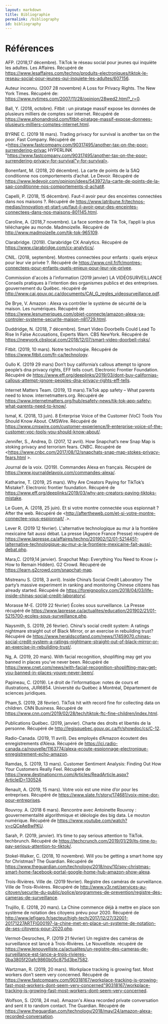 ```yaml
---
layout: markdown
title: Bibliographie
permalink: /bibliography
id: bibliography
---
```


# Références
 
AFP. (2018,17 décembre). TikTok le réseau social pour jeunes qui inquiète les adultes. Les Affaires. Récupéré de <https://www.lesaffaires.com/techno/produits-electroniques/tiktok-le-reseau-social-pour-jeunes-qui-inquiete-les-adultes/607156>.
 
Auteur inconnu. (2007 28 novembre) A Loss for Privacy Rights. The New York Times. Récupéré de: <https://www.nytimes.com/2007/11/28/opinion/28wed2.html?_r=0>.
 
Ball, Y. (2018, octobre). Fitbit : un piratage massif expose les données de plusieurs milliers de comptes sur internet.  Récupéré de <https://www.phonandroid.com/fitbit-piratage-massif-expose-donnees-plusieurs-milliers-comptes-internet.html>.
 
BYRNE C. (2019 18 mars). Trading privacy for survival is another tax on the poor. Fast Company. Récupéré de <https://www.fastcompany.com/90317495/another-tax-on-the-poor-surrendering-privac HYPERLINK "https://www.fastcompany.com/90317495/another-tax-on-the-poor-surrendering-privacy-for-survival"y-for-survival>.
 
Bonenfant, M. (2018, 20 décembre). La carte de points de la SAQ conditionne nos comportements d’achat. Le Devoir. Récupéré de <https://www.ledevoir.com/opinion/idees/543972/la-carte-de-points-de-la-saq-conditionne-nos-comportements-d-achat#>.
 
Capelli, P. (2018, 15 décembre). Faut-il avoir peur des enceintes connectées dans nos maisons ?. Récupéré de <https://www.latribune.fr/technos-medias/innovation-et-start-up/faut-il-avoir-peur-des-enceintes-connectees-dans-nos-maisons-801145.html>.
 
Caroline, A. (2018,7 novembre). La face sombre de Tik Tok, l’appli la plus téléchargée au monde. Madmoizelle. Récupéré de <http://www.madmoizelle.com/tik-tok-965109>.
 
Clarabridge. (2019).  Clarabridge CX Analytics. Récupéré de <https://www.clarabridge.com/cx-analytics/>.
 
CNIL. (2018, septembre). Montres connectées pour enfants : quels enjeux pour leur vie privée ?. Récupéré de <https://www.cnil.fr/fr/montres-connectees-pour-enfants-quels-enjeux-pour-leur-vie-privee>.
 
Commission d'accès à l’information (2019 janvier) LA VIDÉOSURVEILLANCE Conseils pratiques à l’intention des organismes publics et des entreprises. gouvernement du Québec. récupéré de <http://www.cai.gouv.qc.ca/documents/CAI_G_regles_videosurveillance.pdf>.
 
De Brye, V. Amazon : Alexa va contrôler le système de sécurité de la maison. Les numériques. Récupéré de <https://www.lesnumeriques.com/objet-connecte/amazon-alexa-va-controler-systeme-securite-maison-n81729.html>.
 
Duddridge, N.  (2018, 7 décembre). Smart Video Doorbells Could Lead To Rise In False Accusations, Experts Warn. CBS NewYork. Récupéré de <https://newyork.cbslocal.com/2018/12/07/smart-video-doorbell-risks/>.
 
Fitbit. (2019, 10 mars). Notre technologie. Récupéré de  <https://www.fitbit.com/fr-ca/technology>.
 
Gullo K. (2019 29 mars) Don’t buy california’s callous attempt to ignore people’s dna privacy rights, EFF tells court. Electronic Frontier Foundation. Récupéré de <https://www.eff.org/deeplinks/2019/03/dont-buy-californias-callous-attempt-ignore-peoples-dna-privacy-rights-eff-tells>.
 
Internet Matters Team. (2019, 13 mars).TikTok app safety – What parents need to know. internetmatters.org. Récupéré de <https://www.internetmatters.org/hub/esafety-news/tik-tok-app-safety-what-parents-need-to-know/>.
 
Ismal, K. (2018, 13 juin). 8 Enterprise Voice of the Customer (VoC) Tools You Should Know About. CMSWire. Récupéré de <https://www.cmswire.com/customer-experience/9-enterprise-voice-of-the-customer-voc-tools-you-should-know-about/>.
 
Jennifer, S., Andrea, D. (2017, 12 avril). How Snapchat’s new Snap Map is stoking privacy and terrorism fears. CNBC. Récupéré de <https://www.cnbc.com/2017/08/12/snapchats-snap-map-stokes-privacy-fears.html    >.
 
Journal de la voix. (2019). Commandes Alexa en français. Récupéré de <https://www.journaldelavoix.com/commandes-alexa/>.
 
Katharine, T. (2019, 25 mars). Why Are Creators Paying for TikTok’s Mistake?. Electronic frontier foundation. Récupéré de <https://www.eff.org/deeplinks/2019/03/why-are-creators-paying-tiktoks-mistake>.
 
Le Guen, A. (2018, 25 juin). Et si votre montre connectée vous espionnait ?After the web. Récupéré de <http://aftertheweb.com/et-si-votre-montre-connectee-vous-espionnait/ .>.
 
Lever R. (2019 12 février). L'alternative technologique au mur à la frontière mexicaine fait aussi débat. La presse (Agence France Presse) récupéré de <https://www.lapresse.ca/affaires/techno/201902/12/01-5214451-lalternative-technologique-au-mur-a-la-frontiere-mexicaine-fait-aussi-debat.php>.
 
Mara,C. (2019,14 janvier). Snapchat Map: Everything You Need to Know (+ How to Remain Hidden). G2 Crowd. Récupéré de <https://learn.g2crowd.com/snapchat-map>.
 
Mistreanu S. (2018, 3 avril). Inside China’s Social Credit Laboratory The party’s massive experiment in ranking and monitoring Chinese citizens has already started. Récupéré de <https://foreignpolicy.com/2018/04/03/life-inside-chinas-social-credit-laboratory/>.
 
Morasse M-E. (2019 22 février) Écoles sous surveillance. La Presse récupéré de   <https://www.lapresse.ca/actualites/education/201902/21/01-5215700-ecoles-sous-surveillance.php>.
 
Naysmith, S. (2019, 26 février). China's social credit system: A ratings nightmare straight out of Black Mirror, or an exercise in rebuilding trust? Récupéré de <https://www.heraldscotland.com/news/17459070.chinas-social-credit-system-a-ratings-nightmare-straight-out-of-black-mirror-or-an-exercise-in-rebuilding-trust/>.
 
Ng, A. (2019, 20 mars). With facial recognition, shoplifting may get you banned in places you've never been. Récupéré de <https://www.cnet.com/news/with-facial-recognition-shoplifting-may-get-you-banned-in-places-youve-never-been/>.
 
Papineau, C. (2019). Le droit de l’informatique: notes de cours et illustrations, JUR6854. Université du Québec à Montréal, Département de sciences juridiques.
 
Pham,S. (2019, 28 février). TikTok hit with record fine for collecting data on children. CNN Business. Récupéré de <https://www.cnn.com/2019/02/28/tech/tiktok-ftc-fine-children/index.html>.
 
Publications Québec. (2019, janvier). Charte des droits et libertés de la personne. Récupéré de <http://legisquebec.gouv.qc.ca/fr/showdoc/cs/C-12>.
 
Radio-Canada. (2019, 11 avril). Des employés d’Amazon écoutent des enregistrements d’Alexa. Récupéré de <https://ici.radio-canada.ca/nouvelle/1163774/alexa-ecoute-espionnage-electronique-enregistrement-echo-amazon>.
 
Ramdas, S. (2019, 13 mars).  Customer Sentiment Analysis: Finding Out How Your Customers Really Feel. Récupéré de  <https://www.destinationcrm.com/Articles/ReadArticle.aspx?ArticleID=130524>.
 
Renault, A. (2019, 15 mars). Votre voix est une mine d’or pour les entreprises. Récupéré de  <https://www.slate.fr/story/174681/voix-mine-dor-pour-entreprises>.
 
Rouvroy. A. (2018 6 mars). Rencontre avec Antoinette Rouvroy : gouvernementalité algorithmique et idéologie des big data. Le mouton numérique. Récupéré de <https://www.youtube.com/watch?v=cQCeAe8wPKU>.
 
Sarah, P. (2019, janvier). It’s time to pay serious attention to TikTok. techbrunch. Récupéré de <https://techcrunch.com/2019/01/29/its-time-to-pay-serious-attention-to-tiktok/>.
 
Stokel-Walker, C. (2018, 10 novembre). Will you be getting a smart home spy for Christmas? The Guardian. Récupéré de <https://www.theguardian.com/technology/2018/nov/10/spy-christmas-smart-home-facebook-portal-google-home-hub-amazon-show-alexa>.
 
Trois-Rivières. Ville de. (2019 février). Registre des caméras de surveillance. Ville de Trois-Rivières. Récupéré de <http://www.v3r.net/services-au-citoyen/securite-du-public/police/programmes-de-prevention/registre-des-cameras-de-surveillance>.
 
Trujillo, E. (2018, 20 mars). La Chine commence déjà à mettre en place son système de notation des citoyens prévu pour 2020. Récupéré de <http://www.lefigaro.fr/secteur/high-tech/2017/12/27/32001-20171227ARTFIG00197-la-chine-met-en-place-un-systeme-de-notation-de-ses-citoyens-pour-2020.php>.
 
Vermot-Desroches, P. (2019 21 février)  Un registre des caméras de surveillance est lancé à Trois-Rivières. Le Nouvelliste. récupéré de <https://www.lenouvelliste.ca/actualites/un-registre-des-cameras-de-surveillance-est-lance-a-trois-rivieres-0ba3805f20afc9860b05c875d3be7582>.
 
Wartzman, R. (2019, 20 mars).  Workplace tracking is growing fast. Most workers don’t seem very concerned. Récupéré de <https://www.fastcompany.com/90318167/workplace-tracking-is-growing-fast-most-workers-dont-seem-very-concerned"90318167/workplace-tracking-is-growing-fast-most-workers-dont-seem-very-concerned>.
 
Wolfson, S. (2018, 24 mai). Amazon's Alexa recorded private conversation and sent it to random contact. The Guardian.  Récupéré de <https://www.theguardian.com/technology/2018/may/24/amazon-alexa-recorded-conversation>.
